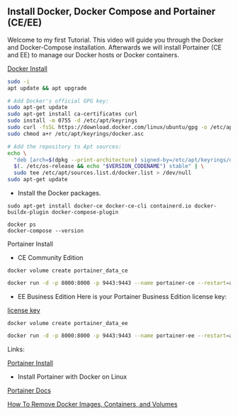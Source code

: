 ## Install Docker, Docker Compose and Portainer (CE/EE)

Welcome to my first Tutorial. This video will guide you through the Docker and Docker-Compose installation. Afterwards we will install Portainer (CE and EE) to manage our Docker hosts or Docker containers.

[Docker Install](https://docs.docker.com/engine/install/)
```bash
sudo -i
apt update && apt upgrade

# Add Docker's official GPG key:
sudo apt-get update
sudo apt-get install ca-certificates curl
sudo install -m 0755 -d /etc/apt/keyrings
sudo curl -fsSL https://download.docker.com/linux/ubuntu/gpg -o /etc/apt/keyrings/docker.asc
sudo chmod a+r /etc/apt/keyrings/docker.asc

# Add the repository to Apt sources:
echo \
  "deb [arch=$(dpkg --print-architecture) signed-by=/etc/apt/keyrings/docker.asc] https://download.docker.com/linux/ubuntu \
  $(. /etc/os-release && echo "$VERSION_CODENAME") stable" | \
  sudo tee /etc/apt/sources.list.d/docker.list > /dev/null
sudo apt-get update
```
* Install the Docker packages.
```
sudo apt-get install docker-ce docker-ce-cli containerd.io docker-buildx-plugin docker-compose-plugin
```
```
docker ps
docker-compose --version
```
Portainer Install
* CE Community Edition
```
docker volume create portainer_data_ce
```
```bash
docker run -d -p 8000:8000 -p 9443:9443 --name portainer-ce --restart=always -v /var/run/docker.sock:/var/run/docker.sock -v portainer_data_ce:/data portainer/portainer-ce:latest
```
* EE Business Edition Here is your Portainer Business Edition license key:

[license key](https://www.portainer.io/take-5)
```
docker volume create portainer_data_ee
```
```bash
docker run -d -p 8000:8000 -p 9443:9443 --name portainer-ee --restart=always -v /var/run/docker.sock:/var/run/docker.sock -v portainer_data_ee:/data portainer/portainer-ee:latest
```
Links:

[Portainer Install](https://www.portainer.io/install)

* Install Portainer with Docker on Linux

[Portainer Docs](https://docs.portainer.io/start/install/server/docker/linux)

[How To Remove Docker Images, Containers, and Volumes](https://www.digitalocean.com/community/tutorials/how-to-remove-docker-images-containers-and-volumes)
